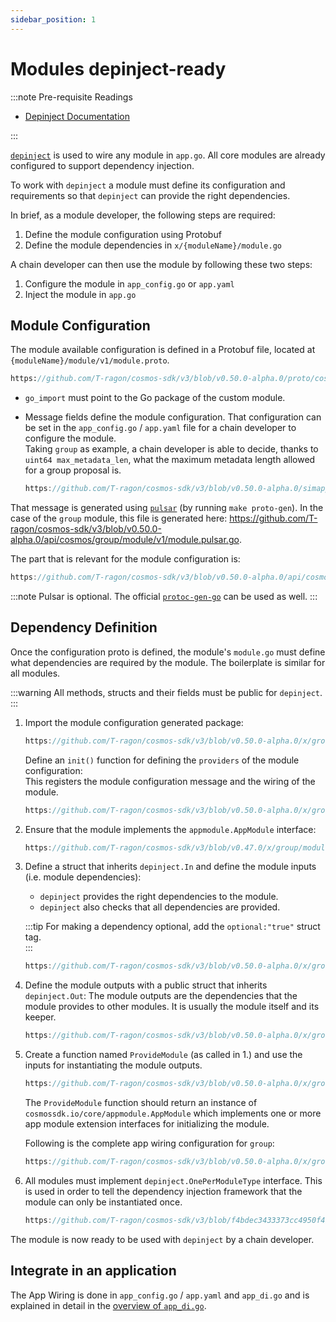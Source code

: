 ```yaml
---
sidebar_position: 1
---
```


# Modules depinject-ready

:::note Pre-requisite Readings

* [Depinject Documentation](../packages/01-depinject.md)

:::

[`depinject`](../packages/01-depinject.md) is used to wire any module in `app.go`.
All core modules are already configured to support dependency injection.

To work with `depinject` a module must define its configuration and requirements so that `depinject` can provide the right dependencies.

In brief, as a module developer, the following steps are required:

1. Define the module configuration using Protobuf
2. Define the module dependencies in `x/{moduleName}/module.go`

A chain developer can then use the module by following these two steps:

1. Configure the module in `app_config.go` or `app.yaml`
2. Inject the module in `app.go`

## Module Configuration

The module available configuration is defined in a Protobuf file, located at `{moduleName}/module/v1/module.proto`.

```protobuf reference
https://github.com/T-ragon/cosmos-sdk/v3/blob/v0.50.0-alpha.0/proto/cosmos/group/module/v1/module.proto
```

* `go_import` must point to the Go package of the custom module.
* Message fields define the module configuration.
  That configuration can be set in the `app_config.go` / `app.yaml` file for a chain developer to configure the module.  
  Taking `group` as example, a chain developer is able to decide, thanks to `uint64 max_metadata_len`, what the maximum metadata length allowed for a group proposal is.

  ```go reference
  https://github.com/T-ragon/cosmos-sdk/v3/blob/v0.50.0-alpha.0/simapp/app_config.go#L228-L234
  ```

That message is generated using [`pulsar`](https://github.com/T-ragon/cosmos-sdk/v3/blob/v0.50.0-alpha.0/scripts/protocgen-pulsar.sh) (by running `make proto-gen`).
In the case of the `group` module, this file is generated here: https://github.com/T-ragon/cosmos-sdk/v3/blob/v0.50.0-alpha.0/api/cosmos/group/module/v1/module.pulsar.go.

The part that is relevant for the module configuration is:

```go reference
https://github.com/T-ragon/cosmos-sdk/v3/blob/v0.50.0-alpha.0/api/cosmos/group/module/v1/module.pulsar.go#L515-L527
```

:::note
Pulsar is optional. The official [`protoc-gen-go`](https://developers.google.com/protocol-buffers/docs/reference/go-generated) can be used as well.
:::

## Dependency Definition

Once the configuration proto is defined, the module's `module.go` must define what dependencies are required by the module.
The boilerplate is similar for all modules.

:::warning
All methods, structs and their fields must be public for `depinject`.
:::

1. Import the module configuration generated package:

    ```go reference
    https://github.com/T-ragon/cosmos-sdk/v3/blob/v0.50.0-alpha.0/x/group/module/module.go#L12-L14
    ```

    Define an `init()` function for defining the `providers` of the module configuration:  
    This registers the module configuration message and the wiring of the module.

    ```go reference
    https://github.com/T-ragon/cosmos-sdk/v3/blob/v0.50.0-alpha.0/x/group/module/module.go#L194-L199
    ```

2. Ensure that the module implements the `appmodule.AppModule` interface:

    ```go reference
    https://github.com/T-ragon/cosmos-sdk/v3/blob/v0.47.0/x/group/module/module.go#L58-L64
    ```

3. Define a struct that inherits `depinject.In` and define the module inputs (i.e. module dependencies):
   * `depinject` provides the right dependencies to the module.
   * `depinject` also checks that all dependencies are provided.

    :::tip
    For making a dependency optional, add the `optional:"true"` struct tag.  
    :::

    ```go reference
    https://github.com/T-ragon/cosmos-sdk/v3/blob/v0.50.0-alpha.0/x/group/module/module.go#L201-L211
    ```

4. Define the module outputs with a public struct that inherits `depinject.Out`:
   The module outputs are the dependencies that the module provides to other modules. It is usually the module itself and its keeper.

    ```go reference
    https://github.com/T-ragon/cosmos-sdk/v3/blob/v0.50.0-alpha.0/x/group/module/module.go#L213-L218
    ```

5. Create a function named `ProvideModule` (as called in 1.) and use the inputs for instantiating the module outputs.

    ```go reference
    https://github.com/T-ragon/cosmos-sdk/v3/blob/v0.50.0-alpha.0/x/group/module/module.go#L220-L235
    ```

    The `ProvideModule` function should return an instance of `cosmossdk.io/core/appmodule.AppModule` which implements
    one or more app module extension interfaces for initializing the module.

    Following is the complete app wiring configuration for `group`:

    ```go reference
    https://github.com/T-ragon/cosmos-sdk/v3/blob/v0.50.0-alpha.0/x/group/module/module.go#L194-L235
    ```

6. All modules must implement `depinject.OnePerModuleType` interface. This is used in order to tell the dependency injection framework that the module can only be instantiated once. 

    ```go reference
    https://github.com/T-ragon/cosmos-sdk/v3/blob/f4bdec3433373cc4950f4680743e969495763fbb/x/group/module/module.go#L64-L65
    ```

The module is now ready to be used with `depinject` by a chain developer.

## Integrate in an application

The App Wiring is done in `app_config.go` / `app.yaml` and `app_di.go` and is explained in detail in the [overview of `app_di.go`](https://docs.cosmos.network/main/build/building-apps/app-go-v2).
